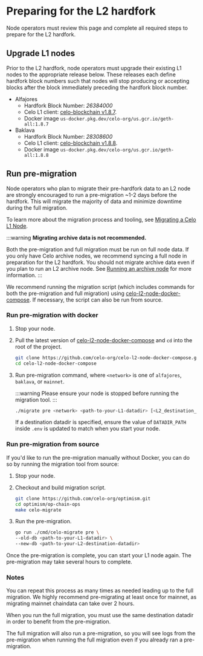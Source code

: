# Preparing for the L2 hardfork

Node operators must review this page and complete all required steps to prepare for the L2 hardfork.

## Upgrade L1 nodes

Prior to the L2 hardfork, node operators must upgrade their existing L1 nodes to the appropriate release below. These releases each define hardfork block numbers such that nodes will stop producing or accepting blocks after the block immediately preceding the hardfork block number.

* Alfajores
  * Hardfork Block Number: *26384000*
  * Celo L1 client: [celo-blockchain v1.8.7](https://github.com/celo-org/celo-blockchain/releases/tag/v1.8.7).
  * Docker image `us-docker.pkg.dev/celo-org/us.gcr.io/geth-all:1.8.7`
* Baklava
  * Hardfork Block Number: *28308600*
  * Celo L1 client: [celo-blockchain v1.8.8](https://github.com/celo-org/celo-blockchain/releases/tag/v1.8.8).
  * Docker image `us-docker.pkg.dev/celo-org/us.gcr.io/geth-all:1.8.8`

## Run pre-migration

Node operators who plan to migrate their pre-hardfork data to an L2 node are strongly encouraged to run a pre-migration ~1-2 days before the hardfork. This will migrate the majority of data and minimize downtime during the full migration.

To learn more about the migration process and tooling, see [Migrating a Celo L1 Node](../operators/migrate-node.md).

:::warning
__Migrating archive data is not recommended.__

Both the pre-migration and full migration must be run on full node data. If you only have Celo archive nodes, we recommend syncing a full node in preparation for the L2 hardfork. You should not migrate archive data even if you plan to run an L2 archive node. See [Running an archive node](../operators/run-node.md#running-an-archive-node) for more information.
:::

We recommend running the migration script (which includes commands for both the pre-migration and full migration) using [celo-l2-node-docker-compose](https://github.com/celo-org/celo-l2-node-docker-compose). If necessary, the script can also be run from source.

### Run pre-migration with docker

1. Stop your node.
2. Pull the latest version of [celo-l2-node-docker-compose](https://github.com/celo-org/celo-l2-node-docker-compose) and `cd` into the root of the project.

    ```bash
    git clone https://github.com/celo-org/celo-l2-node-docker-compose.git
    cd celo-l2-node-docker-compose
    ```

3. Run pre-migration command, where `<network>` is one of `alfajores`, `baklava`, or `mainnet`.

    :::warning
    Please ensure your node is stopped before running the migration tool.
    :::

    ```bash
    ./migrate pre <network> <path-to-your-L1-datadir> [<L2_destination_datadir>]
    ```

    If a destination datadir is specified, ensure the value of `DATADIR_PATH` inside `.env` is updated to match when you start your node.

### Run pre-migration from source

If you'd like to run the pre-migration manually without Docker, you can do so by running the migration tool from source:

1. Stop your node.

2. Checkout and build migration script.

    ```bash
    git clone https://github.com/celo-org/optimism.git
    cd optimism/op-chain-ops
    make celo-migrate
    ```

3. Run the pre-migration.

    ```bash
    go run ./cmd/celo-migrate pre \
    --old-db <path-to-your-L1-datadir> \
    --new-db <path-to-your-L2-destination-datadir>
    ```

Once the pre-migration is complete, you can start your L1 node again. The pre-migration may take several hours to complete.

### Notes

You can repeat this process as many times as needed leading up to the full migration. We highly recommend pre-migrating at least once for mainnet, as migrating mainnet chaindata can take over 2 hours.

When you run the full migration, you must use the same destination datadir in order to benefit from the pre-migration.

The full migration will also run a pre-migration, so you will see logs from the pre-migration when running the full migration even if you already ran a pre-migration.

